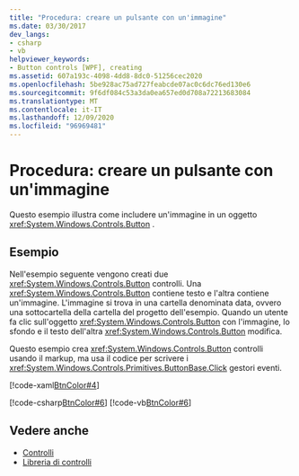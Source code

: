 ```yaml
---
title: "Procedura: creare un pulsante con un'immagine"
ms.date: 03/30/2017
dev_langs:
- csharp
- vb
helpviewer_keywords:
- Button controls [WPF], creating
ms.assetid: 607a193c-4098-4dd8-8dc0-51256cec2020
ms.openlocfilehash: 5be928ac75ad727feabcde07ac0c6dc76ed130e6
ms.sourcegitcommit: 9f6df084c53a3da0ea657ed0d708a72213683084
ms.translationtype: MT
ms.contentlocale: it-IT
ms.lasthandoff: 12/09/2020
ms.locfileid: "96969481"
---
```

# <a name="how-to-create-a-button-that-has-an-image"></a>Procedura: creare un pulsante con un'immagine
Questo esempio illustra come includere un'immagine in un oggetto <xref:System.Windows.Controls.Button> .  
  
## <a name="example"></a>Esempio  
 Nell'esempio seguente vengono creati due <xref:System.Windows.Controls.Button> controlli. Una <xref:System.Windows.Controls.Button> contiene testo e l'altra contiene un'immagine. L'immagine si trova in una cartella denominata data, ovvero una sottocartella della cartella del progetto dell'esempio. Quando un utente fa clic sull'oggetto <xref:System.Windows.Controls.Button> con l'immagine, lo sfondo e il testo dell'altra <xref:System.Windows.Controls.Button> modifica.  
  
 Questo esempio crea <xref:System.Windows.Controls.Button> controlli usando il markup, ma usa il codice per scrivere i <xref:System.Windows.Controls.Primitives.ButtonBase.Click> gestori eventi.  
  
 [!code-xaml[BtnColor#4](~/samples/snippets/csharp/VS_Snippets_Wpf/BtnColor/CSharp/Pane1.xaml#4)]  
  
 [!code-csharp[BtnColor#6](~/samples/snippets/csharp/VS_Snippets_Wpf/BtnColor/CSharp/Pane1.xaml.cs#6)]
 [!code-vb[BtnColor#6](~/samples/snippets/visualbasic/VS_Snippets_Wpf/BtnColor/VisualBasic/Pane1.xaml.vb#6)]  
  
## <a name="see-also"></a>Vedere anche

- [Controlli](index.md)
- [Libreria di controlli](control-library.md)
